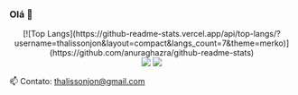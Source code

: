 ### Olá 👋

<div align="center">
[![Top Langs](https://github-readme-stats.vercel.app/api/top-langs/?username=thalissonjon&layout=compact&langs_count=7&theme=merko)](https://github.com/anuraghazra/github-readme-stats)
</div>

<div align="center">
  <a href="https://instagram.com/thalisson.jon" target="_blank"><img src="https://img.shields.io/badge/-Instagram-%23E4405F?style=for-the-badge&logo=instagram&logoColor=white" target="_blank"></a>
  <a href="https://www.linkedin.com/in/thalisson-jon-8aa06a236/" target="_blank"><img src="https://img.shields.io/badge/-LinkedIn-%230077B5?style=for-the-badge&logo=linkedin&logoColor=white" target="_blank"></a>
</div>

📫 Contato: thalissonjon@gmail.com
